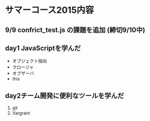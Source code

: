 # サマーコース2015内容
## 9/9 confrict_test.js の課題を追加 (締切9/10中)


## day1 JavaScriptを学んだ
* オブジェクト指向
* クロージャ
* オブザーバ
* this

## day2チーム開発に便利なツールを学んだ
1. git
2. Vargrant

